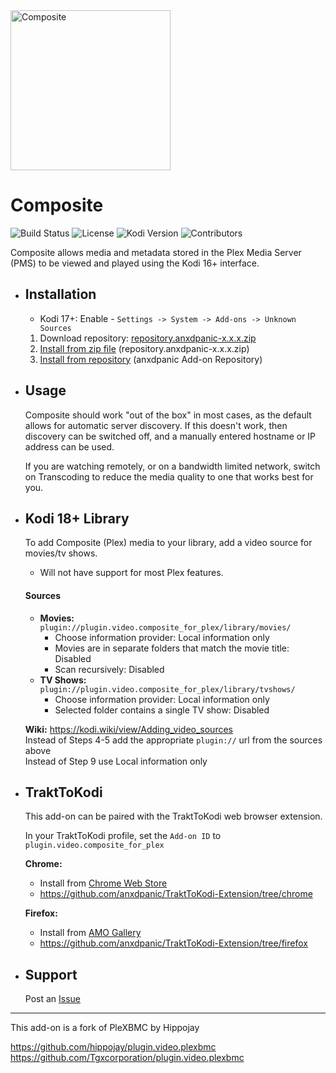 <img src="https://raw.githubusercontent.com/anxdpanic/plugin.video.composite_for_plex/master/resources/media/icon.png" width="256" height="256" alt="Composite">

# Composite

![Build Status](https://img.shields.io/travis/anxdpanic/plugin.video.composite_for_plex/master.svg)
![License](https://img.shields.io/badge/license-GPL--2.0--or--later-success.svg)
![Kodi Version](https://img.shields.io/badge/kodi-jarvis%2B-success.svg)
![Contributors](https://img.shields.io/github/contributors/anxdpanic/plugin.video.composite_for_plex.svg)

Composite allows media and metadata stored in the Plex Media Server (PMS) to be viewed and played using the Kodi 16+ interface.

- Installation
    -
    * Kodi 17+: Enable - `Settings -> System -> Add-ons -> Unknown Sources`
    1. Download repository: [repository.anxdpanic-x.x.x.zip](https://github.com/anxdpanic/_repository/raw/master/zips/repository.anxdpanic/repository.anxdpanic-0.9.8.zip)
    2. [Install from zip file](http://kodi.wiki/view/Add-on_manager#How_to_install_from_a_ZIP_file) (repository.anxdpanic-x.x.x.zip)
    3. [Install from repository](http://kodi.wiki/view/add-on_manager#How_to_install_add-ons_from_a_repository) (anxdpanic Add-on Repository)

- Usage
    -

    Composite should work "out of the box" in most cases, as the default allows for automatic server discovery.
    If this doesn't work, then discovery can be switched off, and a manually entered hostname or IP address can be used.

    If you are watching remotely, or on a bandwidth limited network, switch on Transcoding to reduce the media quality
    to one that works best for you.

- Kodi 18+ Library
    -
    
    To add Composite (Plex) media to your library, add a video source for movies/tv shows.
 
    - Will not have support for most Plex features.
    
    #### Sources
   
    - **Movies:** `plugin://plugin.video.composite_for_plex/library/movies/`
      - Choose information provider: Local information only
      - Movies are in separate folders that match the movie title: Disabled
      - Scan recursively: Disabled
    - **TV Shows:** `plugin://plugin.video.composite_for_plex/library/tvshows/`
      - Choose information provider: Local information only
      - Selected folder contains a single TV show: Disabled

    **Wiki:** https://kodi.wiki/view/Adding_video_sources <br/>
    Instead of Steps 4-5 add the appropriate `plugin://` url from the sources above <br/>
    Instead of Step 9 use Local information only

- TraktToKodi
    -
    
    This add-on can be paired with the TraktToKodi web browser extension. <br/>
    
    In your TraktToKodi profile, set the `Add-on ID` to `plugin.video.composite_for_plex`

    **Chrome:**
    - Install from [Chrome Web Store](https://chrome.google.com/webstore/detail/trakttokodi/jongfgkokmlpdekeljpegeldjofbageo) <br/>
    - https://github.com/anxdpanic/TraktToKodi-Extension/tree/chrome
    
    **Firefox:**
    - Install from [AMO Gallery](https://addons.mozilla.org/en-US/firefox/addon/trakttokodi/)
    - https://github.com/anxdpanic/TraktToKodi-Extension/tree/firefox

- Support
    -

    Post an [Issue](https://github.com/anxdpanic/plugin.video.composite_for_plex/issues)

---

This add-on is a fork of PleXBMC by Hippojay

https://github.com/hippojay/plugin.video.plexbmc <br/>
https://github.com/Tgxcorporation/plugin.video.plexbmc
